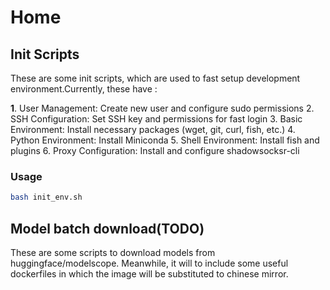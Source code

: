 # Home

## Init Scripts

These are some init scripts, which are used to fast setup development environment.Currently, these have :

**1**. User Management: Create new user and configure sudo permissions
2. SSH Configuration: Set SSH key and permissions for fast login
3. Basic Environment: Install necessary packages (wget, git, curl, fish, etc.)
4. Python Environment: Install Miniconda
5. Shell Environment: Install fish and plugins
6. Proxy Configuration: Install and configure shadowsocksr-cli

### Usage

```bash
bash init_env.sh
```

## Model batch download(TODO)

These are some scripts to download models from huggingface/modelscope. Meanwhile, it will to include some useful dockerfiles in which the image will be substituted to chinese mirror.